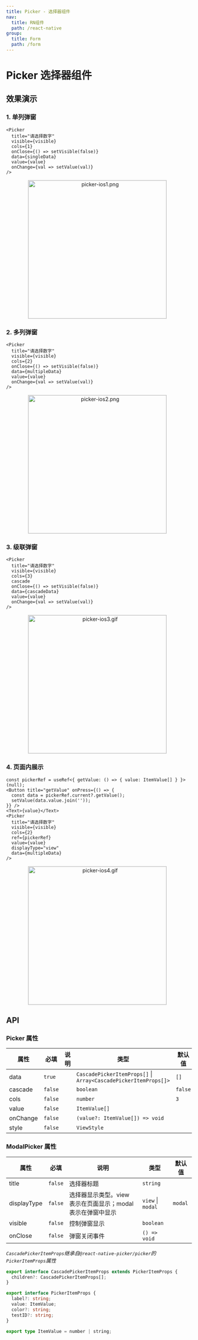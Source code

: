 ```yaml
---
title: Picker - 选择器组件
nav:
  title: RN组件
  path: /react-native
group:
  title: Form
  path: /form
---
```


# Picker 选择器组件

## 效果演示

### 1. 单列弹窗

```tsx | pure
<Picker
  title="请选择数字"
  visible={visible}
  cols={1}
  onClose={() => setVisible(false)}
  data={singleData}
  value={value}
  onChange={val => setValue(val)}
/>
```

<center>
  <figure>
    <img
      alt="picker-ios1.png"
      src="https://td-dev-public.oss-cn-hangzhou.aliyuncs.com/maoyes-app/1607947429591938736.png"
      style="width: 375px; margin-right: 10px; border: 1px solid #ddd;"
    />
  </figure>
</center>

### 2. 多列弹窗

```tsx | pure
<Picker
  title="请选择数字"
  visible={visible}
  cols={2}
  onClose={() => setVisible(false)}
  data={multipleData}
  value={value}
  onChange={val => setValue(val)}
/>
```

<center>
  <figure>
    <img
      alt="picker-ios2.png"
      src="https://td-dev-public.oss-cn-hangzhou.aliyuncs.com/maoyes-app/1607947549012113947.png"
      style="width: 375px; margin-right: 10px; border: 1px solid #ddd;"
    />
  </figure>
</center>

### 3. 级联弹窗

```tsx | pure
<Picker
  title="请选择数字"
  visible={visible}
  cols={3}
  cascade
  onClose={() => setVisible(false)}
  data={cascadeData}
  value={value}
  onChange={val => setValue(val)}
/>
```

<center>
  <figure>
    <img
      alt="picker-ios3.gif"
      src="https://td-dev-public.oss-cn-hangzhou.aliyuncs.com/maoyes-app/1607947759285483619.gif"
      style="width: 375px; margin-right: 10px; border: 1px solid #ddd;"
    />
  </figure>
</center>

### 4. 页面内展示

```tsx | pure
const pickerRef = useRef<{ getValue: () => { value: ItemValue[] } }>(null);
<Button title="getValue" onPress={() => {
  const data = pickerRef.current?.getValue();
  setValue(data.value.join(''));
}} />
<Text>{value}</Text>
<Picker
  title="请选择数字"
  visible={visible}
  cols={2}
  ref={pickerRef}
  value={value}
  displayType="view"
  data={multipleData}
/>
```

<center>
  <figure>
    <img
      alt="picker-ios4.gif"
      src="https://td-dev-public.oss-cn-hangzhou.aliyuncs.com/maoyes-app/1607948474785655481.gif"
      style="width: 375px; margin-right: 10px; border: 1px solid #ddd;"
    />
  </figure>
</center>

## API

### Picker 属性

| 属性     | 必填    | 说明 | 类型                                                            | 默认值  |
| -------- | ------- | ---- | --------------------------------------------------------------- | ------- |
| data     | `true`  |      | `CascadePickerItemProps[]` \| `Array<CascadePickerItemProps[]>` | `[]`    |
| cascade  | `false` |      | `boolean`                                                       | `false` |
| cols     | `false` |      | `number`                                                        | `3`     |
| value    | `false` |      | `ItemValue[]`                                                   |         |
| onChange | `false` |      | `(value?: ItemValue[]) => void`                                 |         |
| style    | `false` |      | `ViewStyle`                                                     |         |

### ModalPicker 属性

| 属性        | 必填    | 说明                                                        | 类型              | 默认值  |
| ----------- | ------- | ----------------------------------------------------------- | ----------------- | ------- |
| title       | `false` | 选择器标题                                                  | `string`          |         |
| displayType | `false` | 选择器显示类型。view 表示在页面显示；modal 表示在弹窗中显示 | `view` \| `modal` | `modal` |
| visible     | `false` | 控制弹窗显示                                                | `boolean`         |         |
| onClose     | `false` | 弹窗关闭事件                                                | `() => void`      |         |

_`CascadePickerItemProps`继承自`@react-native-picker/picker`的`PickerItemProps`属性_

```ts
export interface CascadePickerItemProps extends PickerItemProps {
  children?: CascadePickerItemProps[];
}

export interface PickerItemProps {
  label?: string;
  value: ItemValue;
  color?: string;
  testID?: string;
}

export type ItemValue = number | string;
```
